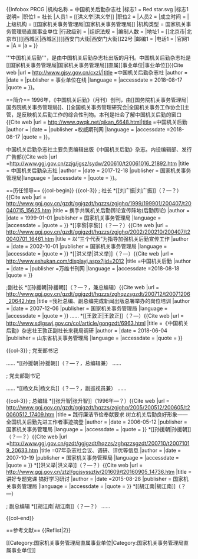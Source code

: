 {{Infobox PRCG
|机构名称 = 中国机关后勤杂志社
|标志1 = Red star.svg
|标志1说明=
|职位1 = 社长
|人员1 = [[洪义举|洪义举]]
|职位2 = 
|人员2 = 
|成立时间 = 
|上级机构 = [[国家机关事务管理局|国家机关事务管理局]]
|机构类型 = 国家机关事务管理局直属事业单位
|行政级别 = 
|组织法规 = 
|编制人数 = 
|地址1 = [[北京市|北京市]][[西城区|西城区]][[西安门大街|西安门大街]]22号
|邮编1 =
|电话1 = 
|官网1 =
|A = 
|a = 
}}

'''中国机关后勤'''，是由中国机关后勤杂志社出版的月刊。中国机关后勤杂志社是[[国家机关事务管理局|国家机关事务管理局]]直属[[事业单位|事业单位]]<ref name=zx>{{Cite web |url =  http://www.gjsy.gov.cn/cxzl/|title =中国机关后勤杂志社  |author =  |date =  |publisher = 事业单位在线 |language =  |accessdate = 2018-08-17 |quote =  }}</ref>。

==简介==
1996年，《中国机关后勤》（月刊）创刊，由[[国务院机关事务管理局|国务院机关事务管理局]]、[[全国机关事务管理研究会|全国机关事务工作协会]]主管，是反映机关后勤工作的综合性刊物。本刊是社会了解中国机关后勤的窗口<ref>{{Cite web |url =  http://www.qwqk.net/qikan_6648.html|title =中国机关后勤 |author =  |date =  |publisher =权威期刊网   |language =  |accessdate =2018-08-17   |quote =  }}</ref>。

中国机关后勤杂志社主要负责编辑出版《中国机关后勤》杂志。内设编辑部、发行广告部<ref>{{Cite web |url =http://www.ggj.gov.cn/zzjg/jgsz/sydw/200610/t20061016_21892.htm  |title = 中国机关后勤杂志社 |author =  |date = 2017-12-18  |publisher =  国家机关事务管理局|language =  |accessdate =  |quote =  }}</ref>。

==历任领导==
{{col-begin}}
{{col-3}}
; 社长
*[[刘广振|刘广振]]（？—？）<ref>{{Cite web |url = http://www.ggj.gov.cn/gzdt/ggjgzdt/hqzzs/zgjghq/1999/199901/200407/t20040715_15625.htm |title = 携手共筑机关后勤舆论宣传阵地(后勤舆论) |author =  |date =  1999-01-01 |publisher =  国家机关事务管理局 |language =  |accessdate =  |quote =  }}</ref>
*[[李黎|李黎]]（？—？）<ref name=lisun>{{Cite web |url = http://www.ggj.gov.cn/gzdt/ggjgzdt/hqzzs/zgjghq/2002/200210/200407/t20040701_16461.htm |title = 以“三个代表”为指导加强机关后勤宣传工作 |author =  |date = 2002-10-01  |publisher = 国家机关事务管理局 |language =  |accessdate =  |quote =  }}</ref>
*[[洪义举|洪义举]]（？—）<ref name=wwskw>{{Cite web |url = http://www.eshukan.com/displayj.aspx?jid=2012  |title =中国机关后勤  |author =  |date =  |publisher =万维书刊网  |language =  |accessdate =2018-08-18  |quote =  }}</ref>

;副社长
*[[孙援朝|孙援朝]]（？—？，兼总编辑）<ref>{{Cite web |url = http://www.ggj.gov.cn/gzdt/ggjgzdt/hqzzs/zghqzzsgzdt/200712/t20071206_20642.htm |title =我社总编、副总编完成新闻出版总署举办的岗位培训  |author =  |date = 2007-12-06  |publisher = 国家机关事务管理局 |language =  |accessdate =  |quote =  }}</ref>
……
*[[王敦正|王敦正]]（？—）<ref>{{Cite web |url = http://www.sdjgswj.gov.cn/col/article/gongzdt/6963.html |title =《中国机关后勤》杂志社王敦正副社长来我局调研  |author =  |date = 2018-06-04  |publisher = 山东省机关事务管理局 |language =  |accessdate =  |quote =  }}</ref>

{{col-3}}
; 党支部书记

……
*[[孙援朝|孙援朝]]（？—？，总编辑兼）<ref name=ellq/>
……

; 党支部副书记

……
*[[杨文兵|杨文兵]]（？—？，副巡视员兼）<ref name=ellq/>
……

{{col-3}}
; 总编辑
*[[张升智|张升智]]（1996年—？）<ref>{{Cite web |url = http://www.ggj.gov.cn/gzdt/ggjgzdt/hqzzs/zgjghq/2005/200512/200605/t20060512_17409.htm |title = 践行廉洁节俭奉献要求 树立机关后勤良好形象——全国机关后勤先进工作者事迹摘登 |author =  |date = 2006-05-12 |publisher =  国家机关事务管理局 |language =  |accessdate =  |quote =  }}</ref>
*[[孙援朝|孙援朝]]（？—？）<ref name=lisun/><ref name=ellq>{{Cite web |url =http://www.ggj.gov.cn/gzdt/ggjgzdt/hqzzs/zghqzzsgzdt/200710/t20071019_20633.htm  |title =07年杂志社会议、调研、评优等信息  |author =  |date = 2007-10-19 |publisher = 国家机关事务管理局 |language =  |accessdate =  |quote =  }}</ref>
*[[洪义举|洪义举]]（？—？）<ref>{{Cite web |url = http://www.ggj.gov.cn/ztzl/ggjsyssztjy/201609/t20160905_14736.htm |title =讲好专题党课 搞好学习研讨  |author =  |date =2015-08-28   |publisher = 国家机关事务管理局  |language =  |accessdate =  |quote =  }}</ref>
*[[胡江南|胡江南]]（？—）<ref name=wwskw/>

; 副总编辑
*[[胡江南|胡江南]]（？—？）<ref name=ellq/>
……

{{col-end}}

==参考文献==
{{Reflist|2}}

[[Category:国家机关事务管理局直属事业单位|Category:国家机关事务管理局直属事业单位]]